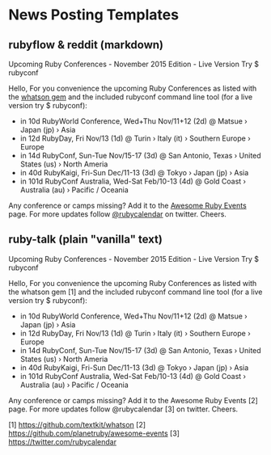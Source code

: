 # News Posting Templates


## rubyflow & reddit   (markdown)

Upcoming Ruby Conferences - November 2015 Edition - Live Version Try $ rubyconf

Hello, For you convenience the upcoming Ruby Conferences as listed with the [whatson gem](https://github.com/textkit/whatson)
and the included rubyconf command line tool (for a live version try $ rubyconf):

- in 10d  RubyWorld Conference, Wed+Thu Nov/11+12 (2d) @ Matsue › Japan (jp) › Asia
- in 12d  RubyDay, Fri Nov/13 (1d) @ Turin › Italy (it) › Southern Europe › Europe
- in 14d  RubyConf, Sun-Tue Nov/15-17 (3d) @ San Antonio, Texas › United States (us) › North Ameria
- in 40d  RubyKaigi, Fri-Sun Dec/11-13 (3d) @ Tokyo › Japan (jp) › Asia
- in 101d  RubyConf Australia, Wed-Sat Feb/10-13 (4d) @ Gold Coast › Australia (au) › Pacific / Oceania

Any conference or camps missing?
Add it to the [Awesome Ruby Events](https://github.com/planetruby/awesome-events) page.
For more updates follow [@rubycalendar](https://twitter.com/rubycalendar) on twitter. Cheers.


## ruby-talk  (plain "vanilla" text)

Upcoming Ruby Conferences - November 2015 Edition - Live Version Try $ rubyconf

Hello,
  For you convenience the upcoming Ruby Conferences as listed with the whatson gem [1]
and the included rubyconf command line tool (for a live version try $ rubyconf):

- in 10d  RubyWorld Conference, Wed+Thu Nov/11+12 (2d) @ Matsue › Japan (jp) › Asia
- in 12d  RubyDay, Fri Nov/13 (1d) @ Turin › Italy (it) › Southern Europe › Europe
- in 14d  RubyConf, Sun-Tue Nov/15-17 (3d) @ San Antonio, Texas › United States (us) › North Ameria
- in 40d  RubyKaigi, Fri-Sun Dec/11-13 (3d) @ Tokyo › Japan (jp) › Asia
- in 101d  RubyConf Australia, Wed-Sat Feb/10-13 (4d) @ Gold Coast › Australia (au) › Pacific / Oceania

Any conference or camps missing? Add it to the Awesome Ruby Events [2] page.
For more updates follow @rubycalendar [3] on twitter. Cheers.

[1] https://github.com/textkit/whatson
[2] https://github.com/planetruby/awesome-events
[3] https://twitter.com/rubycalendar

